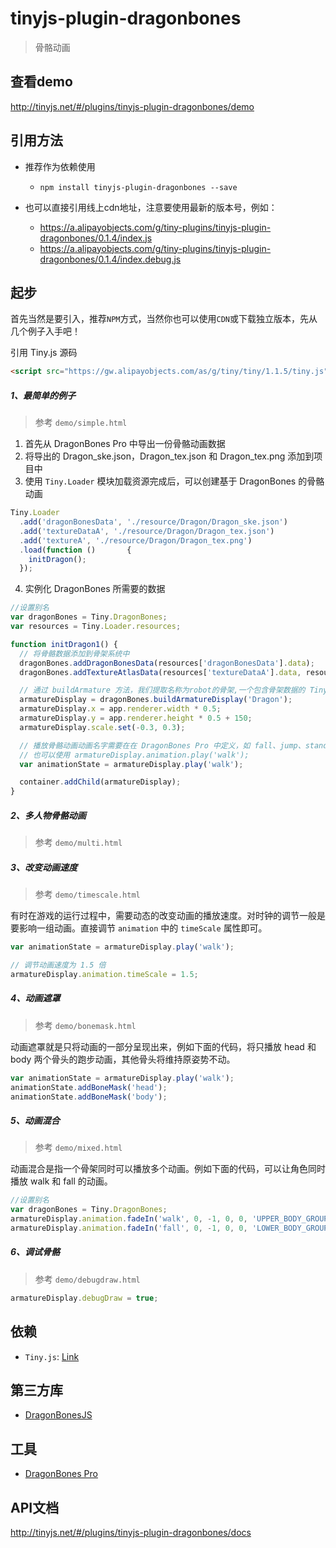 # tinyjs-plugin-dragonbones

> 骨骼动画

## 查看demo

http://tinyjs.net/#/plugins/tinyjs-plugin-dragonbones/demo

## 引用方法

- 推荐作为依赖使用

  - `npm install tinyjs-plugin-dragonbones --save`

- 也可以直接引用线上cdn地址，注意要使用最新的版本号，例如：

  - https://a.alipayobjects.com/g/tiny-plugins/tinyjs-plugin-dragonbones/0.1.4/index.js
  - https://a.alipayobjects.com/g/tiny-plugins/tinyjs-plugin-dragonbones/0.1.4/index.debug.js

## 起步
首先当然是要引入，推荐`NPM`方式，当然你也可以使用`CDN`或下载独立版本，先从几个例子入手吧！

引用 Tiny.js 源码

``` html
<script src="https://gw.alipayobjects.com/as/g/tiny/tiny/1.1.5/tiny.js"></script>
```

##### 1、最简单的例子

> 参考 `demo/simple.html`

1. 首先从 DragonBones Pro 中导出一份骨骼动画数据
2. 将导出的 Dragon_ske.json，Dragon_tex.json 和 Dragon_tex.png 添加到项目中
3. 使用 `Tiny.Loader` 模块加载资源完成后，可以创建基于 DragonBones 的骨骼动画

  ``` js
  Tiny.Loader
    .add('dragonBonesData', './resource/Dragon/Dragon_ske.json')
    .add('textureDataA', './resource/Dragon/Dragon_tex.json')
    .add('textureA', './resource/Dragon/Dragon_tex.png')
    .load(function ()       {
      initDragon();
    });
  ```
4. 实例化 DragonBones 所需要的数据

  ``` js
  //设置别名
  var dragonBones = Tiny.DragonBones;
  var resources = Tiny.Loader.resources;

  function initDragon1() {
    // 将骨骼数据添加到骨架系统中
    dragonBones.addDragonBonesData(resources['dragonBonesData'].data);
    dragonBones.addTextureAtlasData(resources['textureDataA'].data, resources['textureA'].texture);

    // 通过 buildArmature 方法，我们提取名称为robot的骨架,一个包含骨架数据的 Tiny.Container 对象。要想在舞台中看到该骨架，我们需要将其显性的添加到的舞台当中
    armatureDisplay = dragonBones.buildArmatureDisplay('Dragon');
    armatureDisplay.x = app.renderer.width * 0.5;
    armatureDisplay.y = app.renderer.height * 0.5 + 150;
    armatureDisplay.scale.set(-0.3, 0.3);

    // 播放骨骼动画动画名字需要在在 DragonBones Pro 中定义，如 fall、jump、stand、walk
    // 也可以使用 armatureDisplay.animation.play('walk');
    var animationState = armatureDisplay.play('walk');

    container.addChild(armatureDisplay);
  }
  ```

##### 2、多人物骨骼动画

> 参考 `demo/multi.html`

##### 3、改变动画速度

> 参考 `demo/timescale.html`

有时在游戏的运行过程中，需要动态的改变动画的播放速度。对时钟的调节一般是要影响一组动画。直接调节 `animation` 中的 `timeScale` 属性即可。

``` js
var animationState = armatureDisplay.play('walk');

// 调节动画速度为 1.5 倍
armatureDisplay.animation.timeScale = 1.5;
```

##### 4、动画遮罩

> 参考 `demo/bonemask.html`

动画遮罩就是只将动画的一部分呈现出来，例如下面的代码，将只播放 head 和 body 两个骨头的跑步动画，其他骨头将维持原姿势不动。

``` javascript
var animationState = armatureDisplay.play('walk');
animationState.addBoneMask('head');
animationState.addBoneMask('body');
```

##### 5、动画混合

> 参考 `demo/mixed.html`

动画混合是指一个骨架同时可以播放多个动画。例如下面的代码，可以让角色同时播放 walk 和 fall 的动画。

``` js
//设置别名
var dragonBones = Tiny.DragonBones;
armatureDisplay.animation.fadeIn('walk', 0, -1, 0, 0, 'UPPER_BODY_GROUP', dragonBones.Animation.SAME_GROUP);
armatureDisplay.animation.fadeIn('fall', 0, -1, 0, 0, 'LOWER_BODY_GROUP', dragonBones.Animation.SAME_GROUP);
```

##### 6、调试骨骼

> 参考 `demo/debugdraw.html`

``` js
armatureDisplay.debugDraw = true;
```

## 依赖
- `Tiny.js`: [Link](http://tinyjs.net/#/docs/api)

## 第三方库
- [DragonBonesJS](https://github.com/DragonBones/DragonBonesJS)

## 工具
- [DragonBones Pro](http://dragonbones.com/cn/index.html)

## API文档

http://tinyjs.net/#/plugins/tinyjs-plugin-dragonbones/docs
